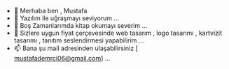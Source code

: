 - 👋 Merhaba ben , Mustafa
- 👀 Yazılım ile uğraşmayı seviyorum ...
- 🌱 Boş Zamanlarımda kitap okumayı severim ...
- 💞️ Sizlere uygun fiyat çerçevesinde web tasarım , logo tasarımı , kartvizit tasarımı , tanıtım seslendirmesi yapabilirim ...
- 📫 Bana şu mail adresinden ulaşabilirsiniz [ mustafademrci06@gmail.com] ...
